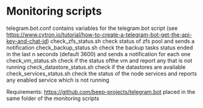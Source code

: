 # Monitoring scripts
telegram.bot.conf  		contains variables for the telegram.bot script (see https://www.cytron.io/tutorial/how-to-create-a-telegram-bot-get-the-api-key-and-chat-id)
check_zfs_status.sh		check status of zfs pool and sends a notification
check_backup_status.sh		check the backup tasks status ended in the last n seconds (default 3600) and sends a notification for each one
check_vm_status.sh		check if the status ofthe vm and report any that is not running
check_datastore_status.sh	check if the datastores are available
check_services_status.sh	check the status of the node services and reports any enabled service which is not running

Requirements:
https://github.com/beep-projects/telegram.bot
placed in the same folder of the monitoring scripts
